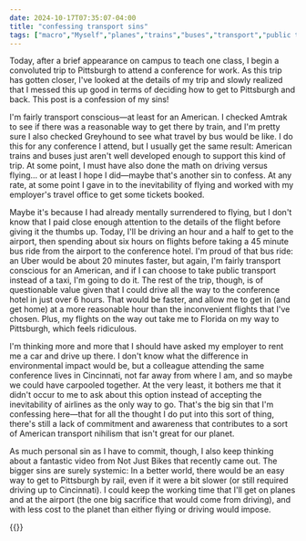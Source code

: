 ```yaml
---
date: 2024-10-17T07:35:07-04:00
title: "confessing transport sins"
tags: ["macro","Myself","planes","trains","buses","transport","public transport","SSSR 2024","SSSR","Amtrak","Not Just Bikes","Greyhound"]
---
```

Today, after a brief appearance on campus to teach one class, I begin a convoluted trip to Pittsburgh to attend a conference for work. As this trip has gotten closer, I've looked at the details of my trip and slowly realized that I messed this up good in terms of deciding how to get to Pittsburgh and back. This post is a confession of my sins!

I'm fairly transport conscious—at least for an American. I checked Amtrak to see if there was a reasonable way to get there by train, and I'm pretty sure I also checked Greyhound to see what travel by bus would be like. I do this for any conference I attend, but I usually get the same result: American trains and buses just aren't well developed enough to support this kind of trip. At some point, I must have also done the math on driving versus flying... or at least I hope I did—maybe that's another sin to confess. At any rate, at some point I gave in to the inevitability of flying and worked with my employer's travel office to get some tickets booked.

Maybe it's because I had already mentally surrendered to flying, but I don't know that I paid close enough attention to the details of the flight before giving it the thumbs up. Today, I'll be driving an hour and a half to get to the airport, then spending about six hours on flights before taking a 45 minute bus ride from the airport to the conference hotel. I'm proud of that bus ride: an Uber would be about 20 minutes faster, but again, I'm fairly transport conscious for an American, and if I can choose to take public transport instead of a taxi, I'm going to do it. The rest of the trip, though, is of questionable value given that I could drive all the way to the conference hotel in just over 6 hours. That would be faster, and allow me to get in (and get home) at a more reasonable hour than the inconvenient flights that I've chosen. Plus, my flights on the way out take me to Florida on my way to Pittsburgh, which feels ridiculous.

I'm thinking more and more that I should have asked my employer to rent me a car and drive up there. I don't know what the difference in environmental impact would be, but a colleague attending the same conference lives in Cincinnati, not far away from where I am, and so maybe we could have carpooled together. At the very least, it bothers me that it didn't occur to me to ask about this option instead of accepting the inevitability of airlines as the only way to go. That's the big sin that I'm confessing here—that for all the thought I do put into this sort of thing, there's still a lack of commitment and awareness that contributes to a sort of American transport nihilism that isn't great for our planet.

As much personal sin as I have to commit, though, I also keep thinking about a fantastic video from Not Just Bikes that recently came out. The bigger sins are surely systemic: In a better world, there would be an easy way to get to Pittsburgh by rail, even if it were a bit slower (or still required driving up to Cincinnati). I could keep the working time that I'll get on planes and at the airport (the one big sacrifice that would come from driving), and with less cost to the planet than either flying or driving would impose.

{{<youtube id="wPcuL2S2dgk">}}

